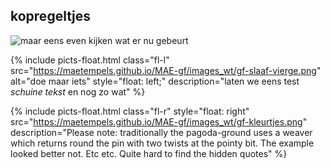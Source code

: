<h2>kopregeltjes</h2>

<img src="https://maetempels.github.io/MAE-gf/images_wt/gf-slaaf-vierge.png" style="float: left;">
<p class="fl-l">maar eens even kijken wat er nu gebeurt</p>
<p class="break"></p>

 
{% include picts-float.html
  class="fl-l"
  src="https://maetempels.github.io/MAE-gf/images_wt/gf-slaaf-vierge.png"
  alt="doe maar iets"
  style="float: left;"
  description="laten we eens test <i>schuine tekst</i> en nog zo wat"
  %}

{% include picts-float.html
  class="fl-r"
  style="float: right"
  src="https://maetempels.github.io/MAE-gf/images_wt/gf-kleurtjes.png"
  description="Please note: traditionally the pagoda-ground uses a weaver which returns round the pin with two twists at the pointy bit. The example looked better not. Etc etc. Quite hard to find the hidden quotes"
%}





